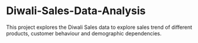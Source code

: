 # Diwali-Sales-Data-Analysis
This project explores the Diwali Sales data to explore sales trend of different products, customer behaviour and demographic dependencies.
